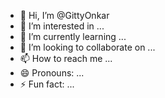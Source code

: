 - 👋 Hi, I’m @GittyOnkar
- 👀 I’m interested in ...
- 🌱 I’m currently learning ...
- 💞️ I’m looking to collaborate on ...
- 📫 How to reach me ...
- 😄 Pronouns: ...
- ⚡ Fun fact: ...

<!---
GittyOnkar/GittyOnkar is a ✨ special ✨ repository because its `README.md` (this file) appears on your GitHub profile.
You can click the Preview link to take a look at your changes.
--->
